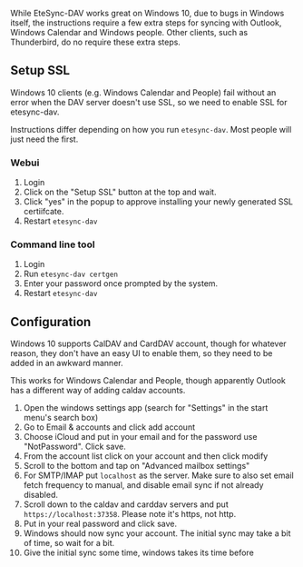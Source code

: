 While EteSync-DAV works great on Windows 10, due to bugs in Windows itself, the instructions require a few extra steps for syncing with Outlook, Windows Calendar and Windows people. Other clients, such as Thunderbird, do no require these extra steps.

## Setup SSL

Windows 10 clients (e.g. Windows Calendar and People) fail without an error when the DAV server doesn't use SSL, so we need to enable SSL for etesync-dav.

Instructions differ depending on how you run `etesync-dav`. Most people will just need the first.

### Webui

1. Login
2. Click on the "Setup SSL" button at the top and wait.
3. Click "yes" in the popup to approve installing your newly generated SSL certiifcate.
4. Restart `etesync-dav`

### Command line tool

1. Login
2. Run `etesync-dav certgen`
3. Enter your password once prompted by the system.
4. Restart `etesync-dav`

## Configuration

Windows 10 supports CalDAV and CardDAV account, though for whatever reason, they don't have an easy UI to enable them, so they need to be added in an awkward manner.

This works for Windows Calendar and People, though apparently Outlook has a different way of adding caldav accounts.

1. Open the windows settings app (search for "Settings" in the start menu's search box)
2. Go to Email & accounts and click add account
3. Choose iCloud and put in your email and for the password use "NotPassword". Click save.
4. From the account list click on your account and then click modify
5. Scroll to the bottom and tap on "Advanced mailbox settings"
6. For SMTP/IMAP put `localhost` as the server. Make sure to also set email fetch frequency to manual, and disable email sync if not already disabled.
7. Scroll down to the caldav and carddav servers and put `https://localhost:37358`. Please note it's https, not http.
8. Put in your real password and click save.
9. Windows should now sync your account. The initial sync may take a bit of time, so wait for a bit.
9. Give the initial sync some time, windows takes its time before
